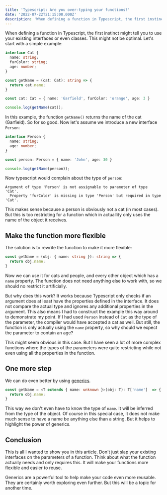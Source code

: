 ```yaml
---
title: 'Typescript: Are you over-typing your functions?'
date: '2022-07-22T21:15:00.000Z'
description: 'When defining a function in Typescript, the first instinct might tell you to just use your existing interfaces or even classes. This might not be optimal...'
---
```

When defining a function in Typescript, the first instinct might tell you to use your existing interfaces or even classes. This might not be optimal. Let's start with a simple example:

```typescript
interface Cat {
  name: string;
  furColor: string;
  age: number;
}

const getName = (cat: Cat): string => {
  return cat.name;
}

const cat: Cat = { name: 'Garfield', furColor: 'orange', age: 3 }

console.log(getName(cat));
```

In this example, the function `getName()` returns the name of the cat (Garfield). So for so good. Now let's assume we introduce a new interface `Person`:

```typescript
interface Person {
  name: string;
  age: number;
}

const person: Person = { name: 'John', age: 30 }

console.log(getName(person));
```

Now typescript would complain about the type of `person`:

```text
Argument of type 'Person' is not assignable to parameter of type 'Cat'.
  Property 'furColor' is missing in type 'Person' but required in type 'Cat'.
```

This makes sense because a person is obviously not a cat (in most cases). But this is too restricting for a function which in actuallity only uses the name of the object it receives.

## Make the function more flexible

The solution is to rewrite the function to make it more flexible:

```typescript
const getName = (obj: { name: string }): string => {
  return obj.name;
}
```

Now we can use it for cats and people, and every other object which has a `name` property. The function does not need anything else to work with, so we should no restrict it artificially.

But why does this work? It works because Typescript only checks if an argument does at least have the properties defined in the interface. It does not compare the actual type and ignores any additional properties in the argument. This also means I had to construct the example this way around to demonstrate my point. If I had used `Person` instead of `Cat` as the type of the parameter, the compiler would have accepted a cat as well. But still, the function is only actually using the `name` property, so why should we expect the parameter to contain an age?

This might seem obvious in this case. But I have seen a lot of more complex functions where the types of the parameters were quite restricting while not even using all the properties in the function.

## One more step

We can do even better by using [generics](https://www.typescriptlang.org/docs/handbook/2/generics.html).

```typescript
const getName = <T extends { name: unknown }>(obj: T): T['name']  => {
  return obj.name;
}
```

This way we don't even have to know the type of `name`. It will be inferred from the type of the object. Of course in this special case, it does not make much sense to have a name be anything else than a string. But it helps to highlight the power of generics.

## Conclusion

This is all I wanted to show you in this article. Don't just slap your existing interfaces on the parameters of a function. Think about what the function actually needs and only requires this. It will make your functions more flexible and easier to reuse.

Generics are a powerful tool to help make your code even more reusable. They are certainly worth exploring even further. But this will be a topic for another time.
